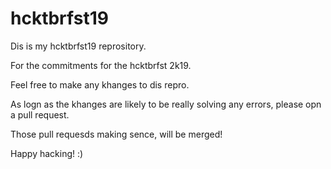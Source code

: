 # hcktbrfst19

Dis is my hcktbrfst19 reprository.

For the commitments for the hcktbrfst 2k19.

Feel free to make any khanges to dis repro.

As logn as the khanges are likely to be really solving any errors, please opn a pull request.

Those pull requesds making sence, will be merged!

Happy hacking! :)

